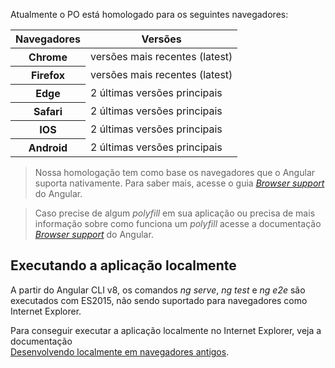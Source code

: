 [comment]: # (@label Compatibilidade com os navegadores)
[comment]: # (@link guides/browser-support)

Atualmente o PO está homologado para os seguintes navegadores:

<div class="po-row">
  <div class="po-xl-6 po-lg-8 po-md-10 po-sm-12">
    <table class="po-table">
    <thead>
      <tr class="po-table-header">
        <th class="po-table-header-ellipsis">Navegadores</th>
        <th class="po-table-header-ellipsis">Versões</th>
      </tr>
    </thead>
    <tbody>
      <tr class="po-table-row">
        <th class="po-table-column">Chrome</th>
        <td class="po-table-column">versões mais recentes (latest)</td>
      </tr>
      <tr class="po-table-row">
        <th class="po-table-column">Firefox</th>
        <td class="po-table-column">versões mais recentes (latest)</td>
      </tr>
      <tr class="po-table-row">
        <th class="po-table-column">Edge</th>
        <td class="po-table-column">2 últimas versões principais</td>
      </tr>
      <tr class="po-table-row">
        <th class="po-table-column">Safari</th>
        <td class="po-table-column">2 últimas versões principais</td>
      </tr>
      <tr class="po-table-row">
        <th class="po-table-column">IOS</th>
        <td class="po-table-column">2 últimas versões principais</td>
      </tr>
      <tr class="po-table-row">
        <th class="po-table-column">Android</th>
        <td class="po-table-column">2 últimas versões principais</td>
      </tr>
    </tbody>
    </table>
  </div>
</div>

> Nossa homologação tem como base os navegadores que o Angular suporta nativamente. Para saber mais, acesse o guia
[*Browser support*](https://angular.io/guide/browser-support) do Angular.

> Caso precise de algum *polyfill* em sua aplicação ou precisa de mais informação sobre como funciona um *polyfill* 
acesse a documentação [*Browser support*](https://angular.io/guide/browser-support) do Angular.

## Executando a aplicação localmente

A partir do Angular CLI v8, os comandos *ng serve*, *ng test* e *ng e2e* são executados com ES2015, não sendo suportado para navegadores como Internet Explorer.

Para conseguir executar a aplicação localmente no Internet Explorer, veja a documentação  
[Desenvolvendo localmente em navegadores antigos](https://angular.io/guide/deployment#local-development-in-older-browsers).
